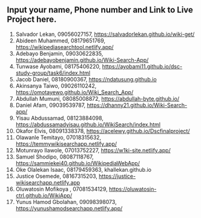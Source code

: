 ## Input your name, Phone number and Link to Live Project here.
1. Salvador Lekan, 09056027157, https://salvadorlekan.github.io/wiki-get/
2. Abideen Muhammed, 08179651769, https://wikipediasearchtool.netlify.app/
3. Adebayo Benjamin, 09030622835, https://adebayobenjamin.github.io/Wiki-Search-App/
4. Tunwase Ayobami, 08175406220, https://ayobami11.github.io/dsc-study-group/task6/index.html 
5. Jacob Daniel, 08180900367, https://ndatusung.github.io
6. Akinsanya Taiwo, 09026110242, https://omotayewo.github.io/Wiki_Search_App/
7. Abdullah Mumuni, 08085008872, https://abdullah-byte.github.io/
8. Daniel Afam, 09039539787, https://dhanny21.github.io/Wiki-Search-app/
9. Yisau Abdussamad, 08123884098, https://abdussamadyisau.github.io/WikiSearch/index.html
10. Okafor Elvis, 08091338378, https://acelewy.github.io/Dscfinalproject/
11. Olawanle Temitayo, 07018315632, https://temmywikisearchapp.netlify.app/
12. Motunrayo Ilawole, 07013752227, https://w1ki-site.netlify.app/
13. Samuel Shodipo, 08087118767, https://sammiekei40.github.io/WikipediaWebApp/
14. Oke Olalekan Isaac, 08179459363, khallekan.github.io
15. Justice Osemede, 08167315203, https://justice-wikisearchapp.netlify.app
16. Oluwatosin Mofikoya , 07081534129, https://oluwatosin-ctrl.github.io/WikiApp/
17. Yunus Hamod Gbolahan, 09098398073, https://yunushamodsearchapp.netlify.app/

